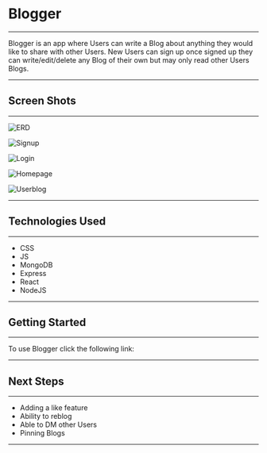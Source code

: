 # Blogger

---

Blogger is an app where Users can write a Blog about anything they would like to share with other Users. New Users can sign up once signed up they can write/edit/delete any Blog of their own but may only read other Users Blogs.

---

## Screen Shots

---


![ERD](https://i.imgur.com/i1wzKQb.png)

![Signup](https://i.imgur.com/FC4zaZY.png)

![Login](https://i.imgur.com/oUnifQN.png)

![Homepage](https://i.imgur.com/s4bLH89.png)

![Userblog](https://i.imgur.com/sWgB1Wd.png)





---

## Technologies Used

---

* CSS
* JS
* MongoDB
* Express
* React
* NodeJS

---

## Getting Started

---

To use Blogger click the following link:




---

## Next Steps

---

* Adding a like feature
* Ability to reblog
* Able to DM other Users
* Pinning Blogs

---



